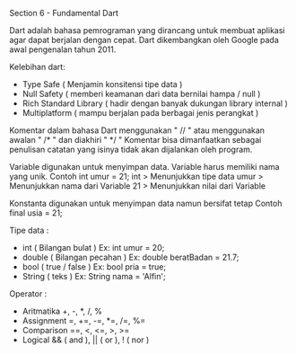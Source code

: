 Section 6 - Fundamental Dart

Dart adalah bahasa pemrograman yang dirancang untuk membuat aplikasi agar dapat berjalan dengan cepat.
Dart dikembangkan oleh Google pada awal pengenalan tahun 2011.

Kelebihan dart: 
- Type Safe ( Menjamin konsitensi tipe data )
- Null Safety ( memberi keamanan dari data bernilai hampa / null )
- Rich Standard Library ( hadir dengan banyak dukungan library internal )
- Multiplatform ( mampu berjalan pada berbagai jenis perangkat )

Komentar dalam bahasa Dart menggunakan " // " atau menggunakan awalan " /* " dan diakhiri " */ "
Komentar bisa dimanfaatkan sebagai penulisan catatan yang isinya tidak akan dijalankan oleh program.

Variable digunakan untuk menyimpan data.
Variable harus memiliki nama yang unik.
Contoh int umur = 21;
int > Menunjukkan tipe data
umur > Menunjukkan nama dari Variable
21 > Menunjukkan nilai dari Variable

Konstanta digunakan untuk menyimpan data namun bersifat tetap
Contoh final usia = 21;

Tipe data :
- int ( Bilangan bulat ) Ex: int umur = 20;
- double ( Bilangan pecahan ) Ex: double beratBadan = 21.7;
- bool ( true / false ) Ex: bool pria = true;
- String ( teks ) Ex: String nama = 'Alfin';

Operator :
- Aritmatika +, -, *, /, %
- Assignment =, +=, -=, *=, /=, %=
- Comparison ==, <, <=, >, >=
- Logical && ( and ), || ( or ), ! ( nor )
